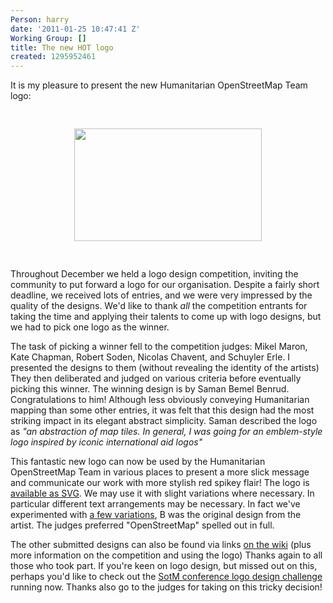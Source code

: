 ```yaml
---
Person: harry
date: '2011-01-25 10:47:41 Z'
Working Group: []
title: The new HOT logo
created: 1295952461
---
```

<p>It is my pleasure to present the new Humanitarian OpenStreetMap Team logo:</p><p style="text-align: center;"><a href="http://wiki.openstreetmap.org/wiki/Humanitarian_OSM_Team_Logo"><img class="size-full wp-image-82 aligncenter" style="border: 0pt none; margin: 30px;" title="300px_Hot_logo" src="http://hot.openstreetmap.org/weblog/wp-content/uploads/2011/01/300px_Hot_logo.png" alt="" width="300" border="0" height="180"></a></p><p>Throughout December we held a logo design competition, inviting the community to put forward a logo for our organisation. Despite a fairly short deadline, we received lots of entries, and we were very impressed by the quality of the designs. We'd like to thank <em>all</em> the competition entrants for taking the time and applying their talents to come up with logo designs, but we had to pick one logo as the winner.</p><p>The task of picking a winner fell to the competition judges: Mikel Maron, Kate Chapman, Robert Soden, Nicolas Chavent, and Schuyler Erle. I presented the designs to them (without revealing the identity of the artists) They then deliberated and judged on various criteria before eventually picking this winner. The winning design is by Saman Bemel Benrud. Congratulations to him! Although less obviously conveying Humanitarian mapping than some other entries, it was felt that this design had the most striking impact in its elegant abstract simplicity. Saman described the logo as <em>"an abstraction of map tiles. In general, I was going for an emblem-style logo inspired by iconic international aid logos"</em></p><p>This fantastic new logo can now be used by the Humanitarian OpenStreetMap Team in various places to present a more slick message and communicate our work with more stylish red spikey flair! The logo is <a title="Download Scaleable Vector Graphics file" href="http://wiki.openstreetmap.org/w/images/a/af/Hot_logo_with_text.svg">available as SVG</a>. We may use it with slight variations where necessary. In particular different text arrangements may be necessary. In fact we've experimented with <a title="Harrys logo variation experiments" href="http://harrywood.co.uk/temp/hotlogo_variations.png">a few variations</a>, B was the original design from the artist. The judges preferred "OpenStreetMap" spelled out in full.</p><p>The other submitted designs can also be found via links <a title="'Humanitarian OSM Team Logo' page on osm wiki" href="http://wiki.openstreetmap.org/wiki/Humanitarian_OSM_Team_Logo">on the wiki</a> (plus more information on the competition and using the logo) Thanks again to all those who took part. If you're keen on logo design, but missed out on this, perhaps you'd like to check out the <a href="http://stateofthemap.org/logo-design-challenge/">SotM conference logo design challenge</a> running now. Thanks also go to the judges for taking on this tricky decision!</p>
